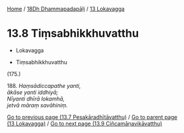 
[Home](/) / [18Dh Dhammapadapāḷi](../../18Dh.md) / [13 Lokavagga](../13.md)

# 13.8 Tiṃsabhikkhuvatthu

* Lokavagga

* Tiṃsabhikkhuvatthu

(175.)

188\. _Haṃsādiccapathe yanti,_  
_ākāse yanti iddhiyā;_  
_Nīyanti dhīrā lokamhā,_  
_jetvā māraṃ savāhiniṃ._  


[Go to previous page (13.7 Pesakāradhītāvatthu)](13.7.md) / [Go to parent page (13 Lokavagga)](../13.md) / [Go to next page (13.9 Ciñcamāṇavikāvatthu)](13.9.md)



